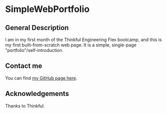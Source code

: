 # SimpleWebPortfolio

## General Description
I am in my first month of the Thinkful Engineering Flex bootcamp, and this is my first built-from-scratch web page. It is a simple, single-page "portfolio"/self-introduction.

## Contact me
You can find [my GitHub page here](https://sam1cutler.github.com).

## Acknowledgements
Thanks to Thinkful.
